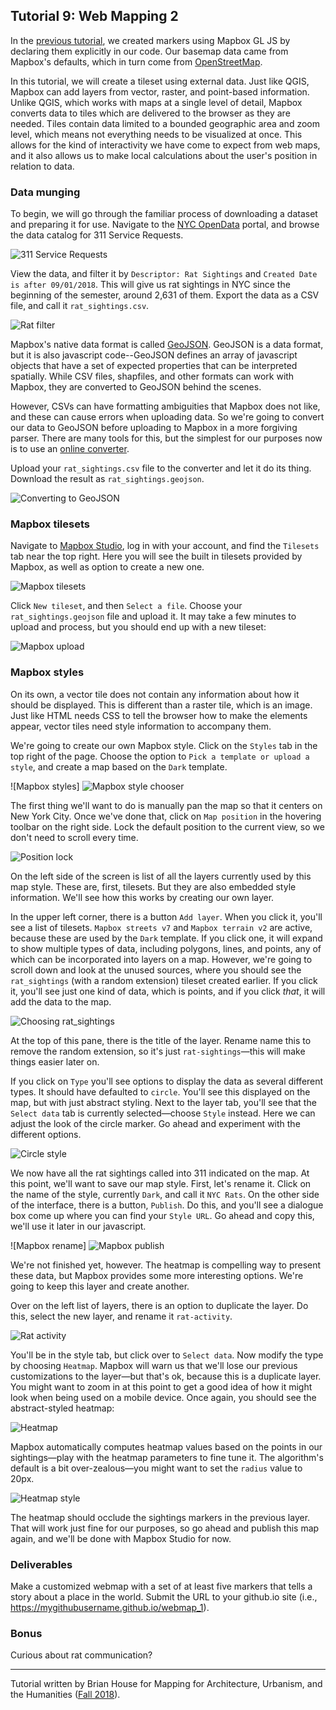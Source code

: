 ## Tutorial 9: Web Mapping 2

In the [previous tutorial](8_WebMapping1.md), we created markers using Mapbox GL JS by declaring them explicitly in our code. Our basemap data came from Mapbox's defaults, which in turn come from [OpenStreetMap](https://www.openstreetmap.org). 

In this tutorial, we will create a tileset using external data. Just like QGIS, Mapbox can add layers from vector, raster, and point-based information. Unlike QGIS, which works with maps at a single level of detail, Mapbox converts data to tiles which are delivered to the browser as they are needed. Tiles contain data limited to a bounded geographic area and zoom level, which means not everything needs to be visualized at once. This allows for the kind of interactivity we have come to expect from web maps, and it also allows us to make local calculations about the user's position in relation to data.

### Data munging

To begin, we will go through the familiar process of downloading a dataset and preparing it for use. Navigate to the [NYC OpenData](https://opendata.cityofnewyork.us/) portal, and browse the data catalog for 311 Service Requests.

![311 Service Requests]

View the data, and filter it by `Descriptor: Rat Sightings` and `Created Date is after 09/01/2018`. This will give us rat sightings in NYC since the beginning of the semester, around 2,631 of them. Export the data as a CSV file, and call it `rat_sightings.csv`.

![Rat filter]

Mapbox's native data format is called [GeoJSON](http://geojson.org/). GeoJSON is a data format, but it is also javascript code--GeoJSON defines an array of javascript objects that have a set of expected properties that can be interpreted spatially. While CSV files, shapfiles, and other formats can work with Mapbox, they are converted to GeoJSON behind the scenes.

However, CSVs can have formatting ambiguities that Mapbox does not like, and these can cause errors when uploading data. So we're going to convert our data to GeoJSON before uploading to Mapbox in a more forgiving parser. There are many tools for this, but the simplest for our purposes now is to use an [online converter](http://www.convertcsv.com/csv-to-geojson.htm).

Upload your `rat_sightings.csv` file to the converter and let it do its thing. Download the result as `rat_sightings.geojson`.

![Converting to GeoJSON]


### Mapbox tilesets

Navigate to [Mapbox Studio](https://www.mapbox.com/studio/), log in with your account, and find the `Tilesets` tab near the top right. Here you will see the built in tilesets provided by Mapbox, as well as option to create a new one.

![Mapbox tilesets]

Click `New tileset`, and then `Select a file`. Choose your `rat_sightings.geojson` file and upload it. It may take a few minutes to upload and process, but you should end up with a new tileset:

![Mapbox upload]


### Mapbox styles

On its own, a vector tile does not contain any information about how it should be displayed. This is different than a raster tile, which is an image. Just like HTML needs CSS to tell the browser how to make the elements appear, vector tiles need style information to accompany them. 

We're going to create our own Mapbox style. Click on the `Styles` tab in the top right of the page. Choose the option to `Pick a template or upload a style`, and create a map based on the `Dark` template.

![Mapbox styles]
![Mapbox style chooser]

The first thing we'll want to do is manually pan the map so that it centers on New York City. Once we've done that, click on `Map position` in the hovering toolbar on the right side. Lock the default position to the current view, so we don't need to scroll every time.

![Position lock]

On the left side of the screen is list of all the layers currently used by this map style. These are, first, tilesets. But they are also embedded style information. We'll see how this works by creating our own layer.

In the upper left corner, there is a button `Add layer`. When you click it, you'll see a list of tilesets. `Mapbox streets v7` and `Mapbox terrain v2` are active, because these are used by the `Dark` template. If you click one, it will expand to show multiple types of data, including polygons, lines, and points, any of which can be incorporated into layers on a map. However, we're going to scroll down and look at the unused sources, where you should see the `rat_sightings` (with a random extension) tileset created earlier. If you click it, you'll see just one kind of data, which is points, and if you click _that_, it will add the data to the map.

![Choosing rat_sightings]

At the top of this pane, there is the title of the layer. Rename name this to remove the random extension, so it's just `rat-sightings`—this will make things easier later on. 

If you click on `Type` you'll see options to display the data as several different types. It should have defaulted to `circle`. You'll see this displayed on the map, but with just abstract styling. Next to the layer tab, you'll see that the `Select data` tab is currently selected—choose `Style` instead. Here we can adjust the look of the circle marker. Go ahead and experiment with the different options.

![Circle style]

We now have all the rat sightings called into 311 indicated on the map. At this point, we'll want to save our map style. First, let's rename it. Click on the name of the style, currently `Dark`, and call it `NYC Rats`. On the other side of the interface, there is a button, `Publish`. Do this, and you'll see a dialogue box come up where you can find your `Style URL`. Go ahead and copy this, we'll use it later in our javascript. 

![Mapbox rename]
![Mapbox publish]

We're not finished yet, however. The heatmap is compelling way to present these data, but Mapbox provides some more interesting options. We're going to keep this layer and create another.

Over on the left list of layers, there is an option to duplicate the layer. Do this, select the new layer, and rename it `rat-activity`. 

![Rat activity]

You'll be in the style tab, but click over to `Select data`. Now modify the type by choosing `Heatmap`. Mapbox will warn us that we'll lose our previous customizations to the layer—but that's ok, because this is a duplicate layer. You might want to zoom in at this point to get a good idea of how it might look when being used on a mobile device. Once again, you should see the abstract-styled heatmap:

![Heatmap]

Mapbox automatically computes heatmap values based on the points in our sightings—play with the heatmap parameters to fine tune it. The algorithm's default is a bit over-zealous—you might want to set the `radius` value to 20px.

![Heatmap style]


The heatmap should occlude the sightings markers in the previous layer. That will work just fine for our purposes, so go ahead and publish this map again, and we'll be done with Mapbox Studio for now.


### 



### Deliverables

Make a customized webmap with a set of at least five markers that tells a story about a place in the world. Submit the URL to your github.io site (i.e., https://mygithubusername.github.io/webmap_1).


### Bonus

Curious about rat communication?


______________________________________________________________________________________________________________


Tutorial written by Brian House for Mapping for Architecture, Urbanism, and the Humanities ([Fall 2018](https://github.com/brianhouse/mapping-architecture-urbanism-humanities)).




[311 Service Requests]: Images/webmap2_311_requests.png
[Rat filter]: Images/webmap2_rat_filter.png
[Converting to GeoJSON]: Images/webmap2_converting_geojson.png
[Mapbox tilesets]: Images/webmap2_mapbox_tilesets.png
[Mapbox upload]: Images/webmap2_mapbox_upload.png
[Mapbox style chooser]: Images/webmap2_style_chooser
[Position lock]: Images/webmap2_position_lock.png
[Choosing rat_sightings]: Images/webmap2_choosing_layer.png
[Circle style]: Images/webmap2_circle_style.png
[Rename]: Images/webmap2_rename.png
[Mapbox publish]: Images/webmap2_mapbox_publish.png
[Rat activity]: Images/webmap2_rat_activity.png
[Heatmap]: Images/webmap2_heatmap.png
[Heatmap style]: Images/webmap2_heatmap_style.png
